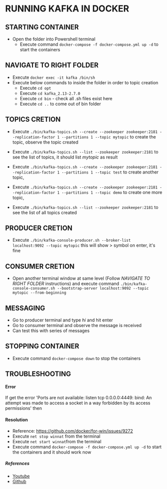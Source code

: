 # RUNNING KAFKA IN DOCKER

## STARTING CONTAINER

- Open the folder into Powershell terminal
	- Execute command `docker-compose -f docker-compose.yml up -d` to start the containers

## NAVIGATE TO RIGHT FOLDER

- Execute `docker exec -it kafka /bin/sh`
- Execute below commands to inside the folder in order to topic creation
	- Execute `cd opt`
	- Execute `cd kafka_2.13-2.7.0`
	- Execute `cd bin` - check all .sh files exist here
	- Execute `cd ..` to come out of bin folder

## TOPICS CRETION

- Execute `./bin/kafka-topics.sh --create --zookeeper zookeeper:2181 --replication-factor 1 --partitions 1 --topic mytopic` to create the topic, observe the topic created

- Execute `./bin/kafka-topics.sh --list --zookeeper zookeeper:2181` to see the list of topics, it should list _mytopic_ as result

- Execute `./bin/kafka-topics.sh --create --zookeeper zookeeper:2181 --replication-factor 1 --partitions 1 --topic test` to create another topic, 

- Execute `./bin/kafka-topics.sh --create --zookeeper zookeeper:2181 --replication-factor 1 --partitions 1 --topic demo` to create one more topic, 

- Execute `./bin/kafka-topics.sh --list --zookeeper zookeeper:2181` to see the list of all topics created

## PRODUCER CRETION

- Execute `./bin/kafka-console-producer.sh --broker-list localhost:9092 --topic mytopic` this will show > symbol on enter, it's fine

## CONSUMER CRETION

- Open another terminal window at same level (Follow _NAVIGATE TO RIGHT FOLDER_ instructions) and execute command `./bin/kafka-console-consumer.sh --bootstrap-server localhost:9092 --topic mytopic --from-beginning`

## MESSAGING
- Go to producer terminal and type _hi_ and hit enter
- Go to consumer terminal and observe the message is received
- Can test this with series of messages

## STOPPING CONTAINER
- Execute command `docker-compose down` to stop the containers

## TROUBLESHOOTING

#### Error

If get the error 'Ports are not available: listen tcp 0.0.0.0:4449: bind: An attempt was made to access a socket in a way forbidden by its access permissions' then 

#### Resolution

- Reference: https://github.com/docker/for-win/issues/9272
- Execute `net stop winnat` from the terminal
- Execute `net start winnat`from the terminal
- Execute command `docker-compose -f docker-compose.yml up -d` to start the containers and it should work now

##### References

- [Youtube](https://www.youtube.com/watch?v=WnlX7w4lHvM&t=930s)
- [Github](https://github.com/docker/for-win/issues/9272)